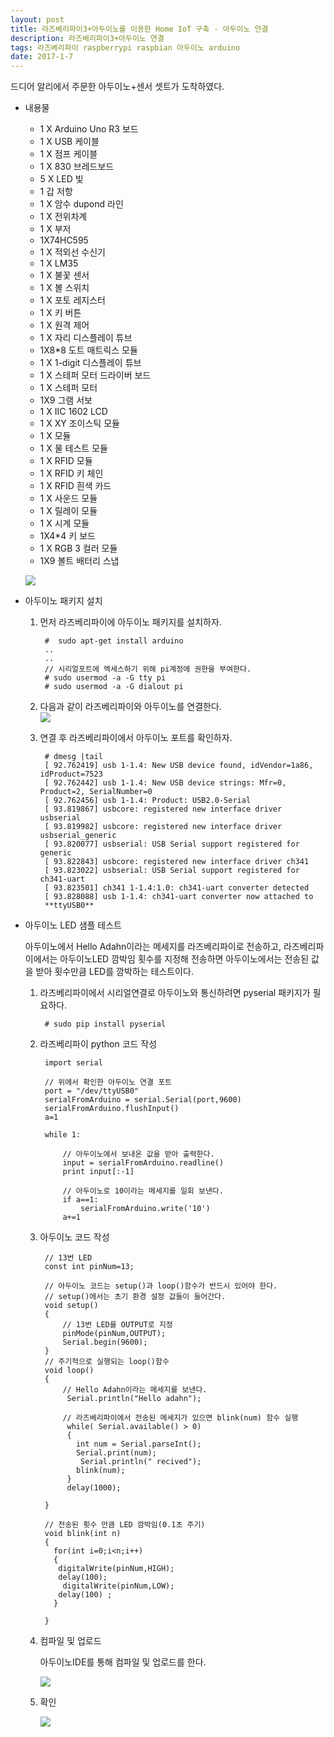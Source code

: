 ```yaml
--- 
layout: post
title: 라즈베리파이3+아두이노를 이용한 Home IoT 구축 - 아두이노 얀결
description: 라즈베리파이3+아두이노 연결
tags: 라즈베리파이 raspberrypi raspbian 아두이노 arduino
date: 2017-1-7
---
```


드디어 알리에서 주문한 아두이노+센서 셋트가 도착하였다.
- 내용물
    - 1 X Arduino Uno R3 보드
    - 1 X USB 케이블
    - 1 X 점프 케이블
    - 1 X 830 브레드보드
    - 5 X LED 빛
    - 1 갑 저항
    - 1 X 암수 dupond 라인
    - 1 X 전위차계
    - 1 X 부저
    - 1X74HC595
    - 1 X 적외선 수신기
    - 1 X LM35
    - 1 X 불꽃 센서
    - 1 X 볼 스위치
    - 1 X 포토 레지스터
    - 1 X 키 버튼
    - 1 X 원격 제어
    - 1 X 자리 디스플레이 튜브
    - 1X8*8 도트 매트릭스 모듈
    - 1 X 1-digit 디스플레이 튜브
    - 1 X 스테퍼 모터 드라이버 보드
    - 1 X 스테퍼 모터
    - 1X9 그램 서보
    - 1 X IIC 1602 LCD
    - 1 X XY 조이스틱 모듈
    - 1 X 모듈
    - 1 X 물 테스트 모듈
    - 1 X RFID 모듈
    - 1 X RFID 키 체인
    - 1 X RFID 흰색 카드
    - 1 X 사운드 모듈
    - 1 X 릴레이 모듈
    - 1 X 시계 모듈
    - 1X4*4 키 보드
    - 1 X RGB 3 컬러 모듈
    - 1X9 볼트 배터리 스냅 

    ![](https://github.com/adahnlim/adahnlim.github.io/blob/master/images/arduino-6.jpg?raw=true)


- 아두이노 패키지 설치

    1. 먼저 라즈베리파이에 아두이노 패키지를 설치하자.

            #  sudo apt-get install arduino
            ..
            ..
            // 시리얼포트에 엑세스하기 위해 pi계정에 권한을 부여한다.
            # sudo usermod -a -G tty pi
            # sudo usermod -a -G dialout pi 

    2. 다음과 같이 라즈베리파이와 아두이노를 연결한다.  
    ![](https://github.com/adahnlim/adahnlim.github.io/blob/master/images/arduino-2.jpg?raw=true)  


    3. 연결 후 라즈베리파이에서 아두이노 포트를 확인하자.

            # dmesg |tail
            [ 92.762419] usb 1-1.4: New USB device found, idVendor=1a86, idProduct=7523
            [ 92.762442] usb 1-1.4: New USB device strings: Mfr=0, Product=2, SerialNumber=0
            [ 92.762456] usb 1-1.4: Product: USB2.0-Serial
            [ 93.819867] usbcore: registered new interface driver usbserial
            [ 93.819982] usbcore: registered new interface driver usbserial_generic
            [ 93.820077] usbserial: USB Serial support registered for generic
            [ 93.822843] usbcore: registered new interface driver ch341
            [ 93.823022] usbserial: USB Serial support registered for ch341-uart
            [ 93.823501] ch341 1-1.4:1.0: ch341-uart converter detected
            [ 93.828088] usb 1-1.4: ch341-uart converter now attached to 
            **ttyUSB0**

- 아두이노 LED 샘플 테스트

    아두이노에서 Hello Adahn이라는 메세지를 라즈베리파이로 전송하고, 라즈베리파이에서는 아두이노LED 깜박임 횟수를 지정해 전송하면 아두이노에서는 전송된 값을 받아 횟수만큼 LED를 깜박하는 테스트이다.

    1. 라즈베리파이에서 시리얼연결로 아두이노와 통신하려면 pyserial 패키지가 필요하다.
    
            # sudo pip install pyserial

    2. 라즈베리파이 python 코드 작성  


            import serial

            // 위에서 확인한 아두이노 연결 포트
            port = "/dev/ttyUSB0"
            serialFromArduino = serial.Serial(port,9600)
            serialFromArduino.flushInput()
            a=1

            while 1:

                // 아두이노에서 보내온 값을 받아 출력한다.
                input = serialFromArduino.readline()
                print input[:-1]

                // 아두이노로 10이라는 메세지를 일회 보낸다.
                if a==1:
                    serialFromArduino.write('10')
                a+=1
    
    3. 아두이노 코드 작성
    
            // 13번 LED 
            const int pinNum=13;

            // 아두이노 코드는 setup()과 loop()함수가 반드시 있어야 한다.
            // setup()에서는 초기 환경 설정 값들이 들어간다.
            void setup()
            {
                // 13번 LED를 OUTPUT로 지정
                pinMode(pinNum,OUTPUT);
                Serial.begin(9600);
            }
            // 주기적으로 실행되는 loop()함수
            void loop()
            {
                // Hello Adahn이라는 메세지를 보낸다.
                 Serial.println("Hello adahn");

                // 라즈베리파이에서 전송된 메세지가 있으면 blink(num) 함수 실행
                 while( Serial.available() > 0)
                 {
                   int num = Serial.parseInt();
                   Serial.print(num);
                    Serial.println(" recived");
                   blink(num);
                 }
                 delay(1000);

            }

            // 전송된 횟수 만큼 LED 깜박임(0.1초 주기)
            void blink(int n)
            {
              for(int i=0;i<n;i++)
              {
               digitalWrite(pinNum,HIGH);
               delay(100);
                digitalWrite(pinNum,LOW);
               delay(100) ;
              }

            }

    4. 컴파일 및 업로드
    
        아두이노IDE를 통해 컴파일 및 업로드를 한다.

        ![](https://github.com/adahnlim/adahnlim.github.io/blob/master/images/arduino-7.png?raw=true)  


    5. 확인

        [![](https://github.com/adahnlim/adahnlim.github.io/blob/master/images/arduino-8.png?raw=true)](https://www.youtube.com/watch?v=LGYxOTKig40)


